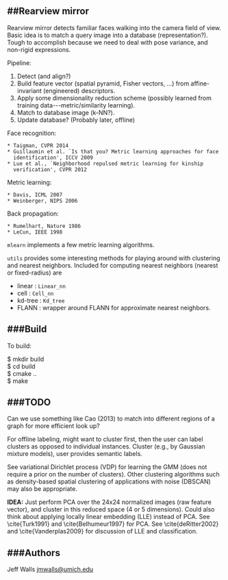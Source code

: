 ##Rearview mirror
--------

Rearview mirror detects familiar faces walking into the camera field of view.
Basic idea is to match a query image into a database (representation?). Tough
to accomplish because we need to deal with pose variance, and non-rigid
expressions.

Pipeline:

1. Detect (and align?)
2. Build feature vector (spatial pyramid, Fisher vectors, ...) from
   affine-invariant (engineered) descriptors.
3. Apply some dimensionality reduction scheme (possibly learned from training
   data---metric/similarity learning).
4. Match to database image (k-NN?).
5. Update database? (Probably later, offline)

Face recognition:

    * Taigman, CVPR 2014
    * Guillaumin et al. `Is that you? Metric learning approaches for face
      identification', ICCV 2009
    * Lue et al., `Neighborhood repulsed metric learning for kinship
      verification', CVPR 2012

Metric learning:
    
    * Davis, ICML 2007
    * Weinberger, NIPS 2006

Back propagation:

    * Rumelhart, Nature 1986
    * LeCun, IEEE 1998


`mlearn` implements a few metric learning algorithms.

`utils` provides some interesting methods for playing around with clustering
and nearest neighbors. Included for computing nearest neighbors (nearest or
fixed-radius) are

* linear : `Linear_nn`
* cell : `Cell_nn`
* kd-tree : `Kd_tree`
* FLANN : wrapper around FLANN for approximate nearest neighbors.


###Build
-----
To build:

$ mkdir build  
$ cd build  
$ cmake ..  
$ make  

###TODO
-----

Can we use something like Cao (2013) to match into different regions of a
graph for more efficient look up?

For offline labeling, might want to cluster first, then the user can label
clusters as opposed to individual instances. Cluster (e.g., by Gaussian
mixture models), user provides semantic labels.

See variational Dirichlet process (VDP) for learning the GMM (does not require
a prior on the number of clusters). Other clustering algorithms such as
density-based spatial clustering of applications with noise (DBSCAN) may also
be appropriate.

__IDEA:__ Just perform PCA over the 24x24 normalized images (raw feature
vector), and cluster in this reduced space (4 or 5 dimensions). Could also
think about applying locally linear embedding (LLE) instead of PCA. See
\cite{Turk1991} and \cite{Belhumeur1997} for PCA. See \cite{deRitter2002} and
\cite{Vanderplas2009} for discussion of LLE and classification.


###Authors
-----
Jeff Walls <jmwalls@umich.edu>

